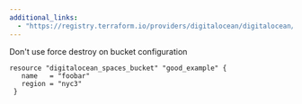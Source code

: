 ```yaml
---
additional_links: 
  - "https://registry.terraform.io/providers/digitalocean/digitalocean/latest/docs/resources/spaces_bucket#force_destroy"
---
```


Don't use force destroy on bucket configuration

```hcl
resource "digitalocean_spaces_bucket" "good_example" {
   name   = "foobar"
   region = "nyc3"
 }
```
